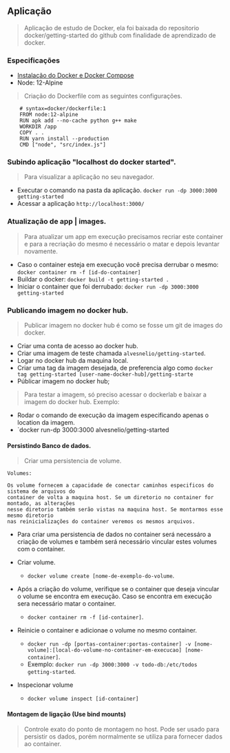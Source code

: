 ## Aplicação

> Aplicação de estudo de Docker, ela foi baixada do repositorio docker/getting-started do github com finalidade de aprendizado de docker.

### Especificações

- [Instalação do Docker e Docker Compose](https://alvesnelio.medium.com/instala%C3%A7%C3%A3o-do-docker-no-ubuntu-20-04-aaa20f55755d)
- Node: 12-Alpine

> Criação do Dockerfile com as seguintes configurações.

```
    # syntax=docker/dockerfile:1
    FROM node:12-alpine
    RUN apk add --no-cache python g++ make
    WORKDIR /app
    COPY . .
    RUN yarn install --production
    CMD ["node", "src/index.js"]
```

### Subindo aplicação "localhost do docker started".

> Para visualizar a aplicação no seu navegador.

- Executar o comando na pasta da aplicação. `docker run -dp 3000:3000 getting-started`
- Acessar a aplicação `http://localhost:3000/`

### Atualização de app | images.

> Para atualizar um app em execução precisamos recriar este container e para a recriação do mesmo é necessário o matar e depois levantar novamente.

- Caso o container esteja em execução você precisa derrubar o mesmo: `docker container rm -f [id-do-container]`
- Buildar o docker: `docker build -t getting-started .`
- Iniciar o container que foi derrubado: `docker run -dp 3000:3000 getting-started`
### Publicando imagem no docker hub.

> Publicar imagem no docker hub é como se fosse um git de images do docker.

- Criar uma conta de acesso ao docker hub.
- Criar uma imagem de teste chamada `alvesnelio/getting-started`.
- Logar no docker hub da maquina local.
- Criar uma tag da imagem desejada, de preferencia algo como `docker tag getting-started [user-name-docker-hub]/getting-starte`
- Públicar imagem no docker hub;

> Para testar a imagem, só preciso acessar o dockerlab e baixar a imagem do docker hub. Exemplo:

- Rodar o comando de execução da imagem especificando apenas o location da imagem.
- `docker run-dp 3000:3000 alvesnelio/getting-started

#### Persistindo Banco de dados.

> Criar uma persistencia de volume.

```
Volumes:

Os volume fornecem a capacidade de conectar caminhos especificos do sistema de arquivos do 
container de volta a maquina host. Se um diretorio no container for montado, as alterações 
nesse diretorio também serão vistas na maquina host. Se montarmos esse mesmo diretorio 
nas reinicializações do container veremos os mesmos arquivos.
```

- Para criar uma persistencia de dados no container será necessáro a criação de volumes e também será necessário vincular estes volumes com o container.

- Criar volume. 
  - `docker volume create [nome-de-exemplo-do-volume`.
- Após a criação do volume, verifique se o container que deseja vincular o volume se encontra em execução. Caso se encontra em execução sera necessário matar o container.  
  - `docker container rm -f [id-container]`.
- Reinicie o container e adicionae o volume no mesmo container. 
  - `docker run -dp [portas-container:portas-container] -v [nome-volume]:[local-do-volume-no-container-em-execucao] [nome-container]`.
  - Exemplo: `docker run -dp 3000:3000 -v todo-db:/etc/todos getting-started`.
- Inspecionar volume 
  - `docker volume inspect [id-container]`

#### Montagem de ligação (Use bind mounts)

> Controle exato do ponto de montagem no host. Pode ser usado para persistir os dados, porém normalmente se utiliza para fornecer dados ao container.